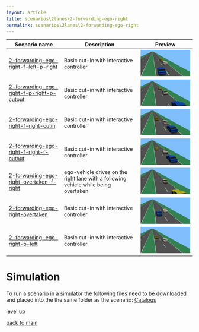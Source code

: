 ```yaml
---
layout: article
title: scenarios\2lanes\2-forwarding-ego-right
permalink: scenarios\2lanes\2-forwarding-ego-right
---
```

| Scenario name  | Description |  Preview | 
| ------------- | ------------- | --------- |
| [2-forwarding-ego-right-f-left-p-right](\scenarios\2lanes\2-forwarding-ego-right\2-forwarding-ego-right-f-left-p-right.xosc)  | Basic cut-in with interactive controller  |  ![image](2-forwarding-ego-right-f-left-p-right.gif)  | 
| [2-forwarding-ego-right-f-p-right-p-cutout](\scenarios\2lanes\2-forwarding-ego-right\2-forwarding-ego-right-f-p-right-p-cutout.xosc)  | Basic cut-in with interactive controller  |  ![image](2-forwarding-ego-right-f-p-right-p-cutout.gif)  | 
| [2-forwarding-ego-right-f-right-cutin](\scenarios\2lanes\2-forwarding-ego-right\2-forwarding-ego-right-f-right-cutin.xosc)  | Basic cut-in with interactive controller  |  ![image](2-forwarding-ego-right-f-right-cutin.gif)  | 
| [2-forwarding-ego-right-f-right-f-cutout](\scenarios\2lanes\2-forwarding-ego-right\2-forwarding-ego-right-f-right-f-cutout.xosc)  | Basic cut-in with interactive controller  |  ![image](2-forwarding-ego-right-f-right-f-cutout.gif)  | 
| [2-forwarding-ego-right-overtaken-f-right](\scenarios\2lanes\2-forwarding-ego-right\2-forwarding-ego-right-overtaken-f-right.xosc)  | ego-vehicle drives on the right lane with a following vehicle while being overtaken  |  ![image](2-forwarding-ego-right-overtaken-f-right.gif)  | 
| [2-forwarding-ego-right-overtaken](\scenarios\2lanes\2-forwarding-ego-right\2-forwarding-ego-right-overtaken.xosc)  | Basic cut-in with interactive controller  |  ![image](2-forwarding-ego-right-overtaken.gif)  | 
| [2-forwarding-ego-right-p-left](\scenarios\2lanes\2-forwarding-ego-right\2-forwarding-ego-right-p-left.xosc)  | Basic cut-in with interactive controller  |  ![image](2-forwarding-ego-right-p-left.gif)  | 

# Simulation

To run a scenario in a simulator the following files need to be downloaded and placed into the the same folder as the scenario: [Catalogs](/Catalogs)

[level up](../)

[back to main](/)

